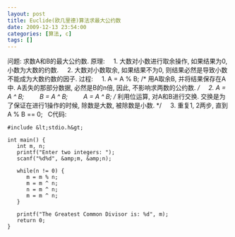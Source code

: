 ```yaml
---
layout: post
title: Euclide(欧几里德)算法求最大公约数
date: 2009-12-13 23:54:00
categories: [算法, c]
tags: []
---
```

问题: 求数A和B的最大公约数.
原理:
    1. 大数对小数进行取余操作, 如果结果为0, 小数为大数的约数.
    2. 大数对小数取余, 如果结果不为0, 则结果必然是导致小数不能成为大数约数的因子.
过程:
    1. A = A % B; /* 用A取余B, 并将结果保存在A中. A丢失的那部分数据, 必然是B的n倍, 因此, 不影响求两数的公约数. */
    2. A = A ^ B;
        B = A ^ B;
        A = A ^ B; /* 利用位运算, 对A和B进行交换. 交换是为了保证在进行1操作的时候, 除数是大数, 被除数是小数. */
    3. 重复1, 2两步, 直到A % B == 0;
 
C代码:

```c-sharp
#include &lt;stdio.h&gt;

int main() {
   int m, n;
   printf("Enter two integers: ");
   scanf("%d%d", &amp;m, &amp;n);

   while(n != 0) {
      m = m % n;
      m = m ^ n;
      n = m ^ n;
      m = m ^ n;
   }

   printf("The Greatest Common Divisor is: %d", m);
   return 0;
}
```

